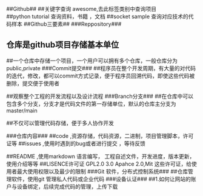 ##Github## 
##关键字查询 awesome,去此标签类别中查询项目<br>
##python tutorial 查询资料，书籍 ，文档
##socket sample 查询对应技术的代码样本
##Github三要素##
###Reppository###
## 仓库是github项目存储基本单位
##一个仓库中存储一个项目，一个用户可以拥有多个仓库，一般仓库分为public,private
###Commit提交###
##程序员在整个开发周期，有大量的对代码的迭代，修改，都可以commit方式记录，便于程序员回溯代码，即使这些代码被删除，提交便于使用者

##观察整个工程的开发流程以及设计流程
###Branch分支###
##在仓库中可以包含多个分支，分支才是代码文件的第一存储单位，默认的仓库主分支为master/main

##不仅可以管理代码存储，便于多人协作开发

###仓库内容###
##code ,资源存储，代码资源，二进制，项目管理脚本，许可证等
##issues ,使用时遇到的bug或者进行提交 ，等待反馈 

##README ,使用markdown 语言编写， 工程自述文件，开发进度，版本更新，使用介绍等等
##LISENCE许可证   GPL2.0 3.0 Apahce 2.0,Mit   这些许可证，给使用者最大使用权限以及最少的限制
###Git 软件，分布式控制系统###
##仓库管理软件，使用git 管理私人代码或企业代码
###设备认证###
##1.如何让网站的账户与设备绑定，后续完成代码的管理，上传下载 

